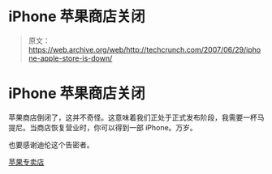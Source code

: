 # iPhone 苹果商店关闭

> 原文：<https://web.archive.org/web/http://techcrunch.com/2007/06/29/iphone-apple-store-is-down/>

# iPhone 苹果商店关闭

苹果商店倒闭了，这并不奇怪。这意味着我们正处于正式发布阶段，我需要一杯马提尼。当商店恢复营业时，你可以得到一部 iPhone。万岁。

也要感谢迪伦这个告密者。

[苹果专卖店](https://web.archive.org/web/20130628171440/http://www.apple.com/store)